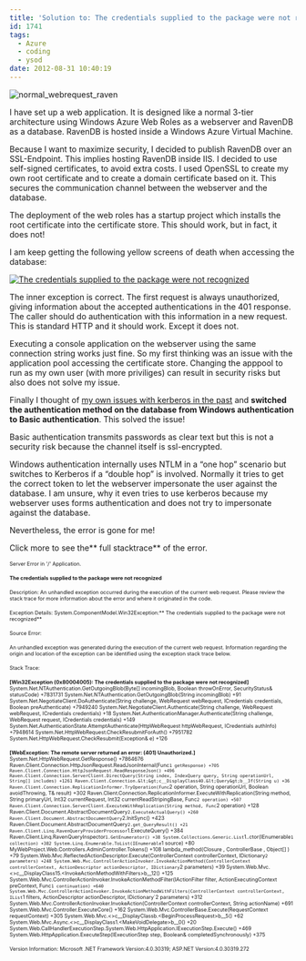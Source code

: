 ```yaml
---
title: 'Solution to: The credentials supplied to the package were not recognized'
id: 1741
tags:
  - Azure
  - coding
  - ysod
date: 2012-08-31 10:40:19
---
```


![normal_webrequest_raven](https://az275061.vo.msecnd.net/blogmedia/2012/08/normal_webrequest_raven.png "normal_webrequest_raven")

I have set up a web application. It is designed like a normal 3-tier architecture using Windows Azure Web Roles as a webserver and RavenDB as a database. RavenDB is hosted inside a Windows Azure Virtual Machine.

Because I want to maximize security, I decided to publish RavenDB over an SSL-Endpoint. This implies hosting RavenDB inside IIS. I decided to use self-signed certificates, to avoid extra costs. I used OpenSSL to create my own root certificate and to create a domain certificate based on it. This secures the communication channel between the webserver and the database.

The deployment of the web roles has a startup project which installs the root certificate into the certificate store. This should work, but in fact, it does not!

I am keep getting the following yellow screens of death when accessing the database:

[![The credentials supplied to the package were not recognized](https://az275061.vo.msecnd.net/blogmedia/2012/08/TheCredentialsSuppliedToThePackageWereNotRecognized_thumb.png "The credentials supplied to the package were not recognized")](https://az275061.vo.msecnd.net/blogmedia/2012/08/TheCredentialsSuppliedToThePackageWereNotRecognized.png)

The inner exception is correct. The first request is always unauthorized, giving information about the accepted authentications in the 401 response. The caller should do authentication with this information in a new request. This is standard HTTP and it should work. Except it does not.

Executing a console application on the webserver using the same connection string works just fine. So my first thinking was an issue with the application pool accessing the certificate store. Changing the apppool to run as my own user (with more priviliges) can result in security risks but also does not solve my issue.

Finally I thought of [my own issues with kerberos in the past](https://fabse.net/blog/2009/04/24/kerberos-der-drei-kpfige-hllenhund/) and **switched the authentication method on the database from Windows authentication to Basic authentication**. This solved the issue!

Basic authentication transmits passwords as clear text but this is not a security risk because the channel itself is ssl-encrypted.

Windows authentication internally uses NTLM in a “one hop” scenario but switches to Kerberos if a “double hop” is involved. Normally it tries to get the correct token to let the webserver impersonate the user against the database. I am unsure, why it even tries to use kerberos because my webserver uses forms authentication and does not try to impersonate against the database.

Nevertheless, the error is gone for me!

Click more to see the** full stacktrace** of the error.

<!--more-->

<span style="font-size: xx-small;">Server Error in '/' Application.</span>

<span style="font-size: xx-small;">**The credentials supplied to the package were not recognized**</span>

<span style="font-size: xx-small;">Description: An unhandled exception occurred during the execution of the current web request. Please review the stack trace for more information about the error and where it originated in the code.</span>

<span style="font-size: xx-small;">Exception Details: System.ComponentModel.Win32Exception:** The credentials supplied to the package were not recognized**</span>

<span style="font-size: xx-small;">Source Error:</span>

<span style="font-size: xx-small;">An unhandled exception was generated during the execution of the current web request. Information regarding the origin and location of the exception can be identified using the exception stack trace below.</span>

<span style="font-size: xx-small;">Stack Trace:</span>

<span style="font-size: xx-small;">**[Win32Exception (0x80004005): The credentials supplied to the package were not recognized]**
System.Net.NTAuthentication.GetOutgoingBlob(Byte[] incomingBlob, Boolean throwOnError, SecurityStatus&amp; statusCode) +7831731
System.Net.NTAuthentication.GetOutgoingBlob(String incomingBlob) +91
System.Net.NegotiateClient.DoAuthenticate(String challenge, WebRequest webRequest, ICredentials credentials, Boolean preAuthenticate) +7949240
System.Net.NegotiateClient.Authenticate(String challenge, WebRequest webRequest, ICredentials credentials) +18
System.Net.AuthenticationManager.Authenticate(String challenge, WebRequest request, ICredentials credentials) +149
System.Net.AuthenticationState.AttemptAuthenticate(HttpWebRequest httpWebRequest, ICredentials authInfo) +7948614
System.Net.HttpWebRequest.CheckResubmitForAuth() +7951782
System.Net.HttpWebRequest.CheckResubmit(Exception&amp; e) +126</span>

<span style="font-size: xx-small;">**[WebException: The remote server returned an error: (401) Unauthorized.]**
System.Net.HttpWebRequest.GetResponse() +7864676
Raven.Client.Connection.HttpJsonRequest.ReadJsonInternal(Func`1 getResponse) +705
Raven.Client.Connection.HttpJsonRequest.ReadResponseJson() +496
Raven.Client.Connection.ServerClient.DirectQuery(String index, IndexQuery query, String operationUrl, String[] includes) +1261
Raven.Client.Connection.&lt;&gt;c__DisplayClass40.&lt;Query&gt;b__3f(String u) +36
Raven.Client.Connection.ReplicationInformer.TryOperation(Func`2 operation, String operationUrl, Boolean avoidThrowing, T&amp; result) +302
Raven.Client.Connection.ReplicationInformer.ExecuteWithReplication(String method, String primaryUrl, Int32 currentRequest, Int32 currentReadStripingBase, Func`2 operation) +507
Raven.Client.Connection.ServerClient.ExecuteWithReplication(String method, Func`2 operation) +128
Raven.Client.Document.AbstractDocumentQuery`2.ExecuteActualQuery() +260
Raven.Client.Document.AbstractDocumentQuery`2.InitSync() +423
Raven.Client.Document.AbstractDocumentQuery`2.get_QueryResult() +21
Raven.Client.Linq.RavenQueryProviderProcessor`1.ExecuteQuery() +384
Raven.Client.Linq.RavenQueryInspector`1.GetEnumerator() +38
System.Collections.Generic.List`1..ctor(IEnumerable`1 collection) +382
System.Linq.Enumerable.ToList(IEnumerable`1 source) +80
MyWebProject.Web.Controllers.AdminController.Tokens() +108
lambda_method(Closure , ControllerBase , Object[] ) +79
System.Web.Mvc.ReflectedActionDescriptor.Execute(ControllerContext controllerContext, IDictionary`2 parameters) +248
System.Web.Mvc.ControllerActionInvoker.InvokeActionMethod(ControllerContext controllerContext, ActionDescriptor actionDescriptor, IDictionary`2 parameters) +39
System.Web.Mvc.&lt;&gt;c__DisplayClass15.&lt;InvokeActionMethodWithFilters&gt;b__12() +125
System.Web.Mvc.ControllerActionInvoker.InvokeActionMethodFilter(IActionFilter filter, ActionExecutingContext preContext, Func`1 continuation) +640
System.Web.Mvc.ControllerActionInvoker.InvokeActionMethodWithFilters(ControllerContext controllerContext, IList`1 filters, ActionDescriptor actionDescriptor, IDictionary`2 parameters) +312
System.Web.Mvc.ControllerActionInvoker.InvokeAction(ControllerContext controllerContext, String actionName) +691
System.Web.Mvc.Controller.ExecuteCore() +162
System.Web.Mvc.ControllerBase.Execute(RequestContext requestContext) +305
System.Web.Mvc.&lt;&gt;c__DisplayClassb.&lt;BeginProcessRequest&gt;b__5() +62
System.Web.Mvc.Async.&lt;&gt;c__DisplayClass1.&lt;MakeVoidDelegate&gt;b__0() +20
System.Web.CallHandlerExecutionStep.System.Web.HttpApplication.IExecutionStep.Execute() +469
System.Web.HttpApplication.ExecuteStep(IExecutionStep step, Boolean&amp; completedSynchronously) +375</span>

<span style="font-size: xx-small;">Version Information: Microsoft .NET Framework Version:4.0.30319; ASP.NET Version:4.0.30319.272</span>